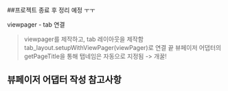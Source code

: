 ##프로젝트 종료 후 정리 예정 ㅜㅜ


viewpager - tab 연결
> viewpager를 제작하고, tab 레이아웃을 제작함
> tab_layout.setupWithViewPager(viewPager)로 연결 끝
> 뷰페이저 어댑터의 getPageTitle을 통해 탭네임은 자동으로 지정됨 -> 개꿀!

## 뷰페이저 어댑터 작성 참고사항 
> 
